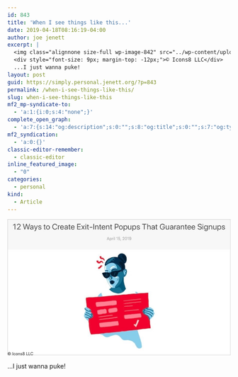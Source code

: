 ```yaml
---
id: 843
title: 'When I see things like this...'
date: 2019-04-18T08:16:19-04:00
author: joe jenett
excerpt: |
  <img class="alignnone size-full wp-image-842" src="../wp-content/uploads/2019/04/12ways.jpg" alt="" width="889" height="542">
  <div style="font-size: 9px; margin-top: -12px;">© Icons8 LLC</div>
  ...I just wanna puke!
layout: post
guid: https://simply.personal.jenett.org/?p=843
permalink: /when-i-see-things-like-this/
slug: when-i-see-things-like-this
mf2_mp-syndicate-to:
  - 'a:1:{i:0;s:4:"none";}'
complete_open_graph:
  - 'a:7:{s:14:"og:description";s:0:"";s:8:"og:title";s:0:"";s:7:"og:type";s:0:"";s:12:"twitter:card";s:7:"summary";s:15:"twitter:creator";s:0:"";s:19:"twitter:description";s:0:"";s:8:"og:image";s:0:"";}'
mf2_syndication:
  - 'a:0:{}'
classic-editor-remember:
  - classic-editor
inline_featured_image:
  - "0"
categories:
  - personal
kind:
  - Article
---
```

<img loading="lazy" class="alignnone size-full wp-image-842" src="../wp-content/uploads/2019/04/12ways.jpg" alt="">
<div style="font-size: 9px; margin-top: -12px;">
  © Icons8 LLC
</div>

...I just wanna puke!